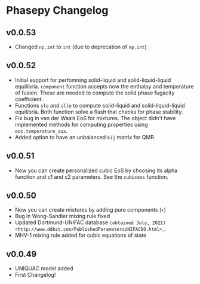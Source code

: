 # Phasepy Changelog

## v0.0.53
* Changed `np.int` to `int` (due to deprecation of `np.int`)

## v0.0.52

* Initial support for perfomning solid-liquid and solid-liquid-liquid equilibria. `component` function accepts now the enthalpy and temperature of fusion. These are needed to compute the solid phase fugacity coefficient.
* Functions `sle` and `slle` to compute solid-liquid and solid-liquid-liquid equilibria. Both function solve a flash that checks for phase stability.
* Fix bug in van der Waals EoS for mixtures. The object didn't have implemented methods for computing properties using `eos.temperature_aux`. 
* Added option to have an unbalanced `kij` matrix for QMR.

## v0.0.51

* Now you can create personalized cubic EoS by choosing its alpha function and c1 and c2 parameters. See the `cubiceos` function.


## v0.0.50

* Now you can create mixtures by adding pure components (`+`)
* Bug in Wong-Sandler mixing rule fixed
* Updated Dortmund-UNIFAC database `(obtained July, 2021) <http://www.ddbst.com/PublishedParametersUNIFACDO.html>`_.
* MHV-1 mixing rule added for cubic equations of state


## v0.0.49

* UNIQUAC model added
* First Changelog!
